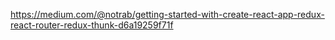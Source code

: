 https://medium.com/@notrab/getting-started-with-create-react-app-redux-react-router-redux-thunk-d6a19259f71f